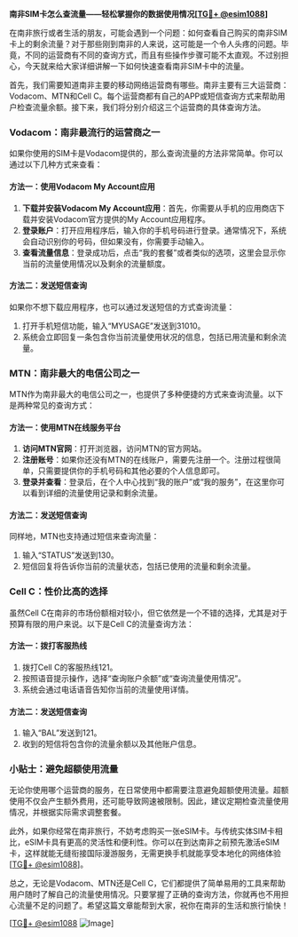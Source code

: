 **南非SIM卡怎么查流量——轻松掌握你的数据使用情况[[TG💪+ @esim1088](https://t.me/s/esim1088)]**

在南非旅行或者生活的朋友，可能会遇到一个问题：如何查看自己购买的南非SIM卡上的剩余流量？对于那些刚到南非的人来说，这可能是一个令人头疼的问题。毕竟，不同的运营商有不同的查询方式，而且有些操作步骤可能不太直观。不过别担心，今天就来给大家详细讲解一下如何快速查看南非SIM卡中的流量。

首先，我们需要知道南非主要的移动网络运营商有哪些。南非主要有三大运营商：Vodacom、MTN和Cell C。每个运营商都有自己的APP或短信查询方式来帮助用户检查流量余额。接下来，我们将分别介绍这三个运营商的具体查询方法。

### Vodacom：南非最流行的运营商之一

如果你使用的SIM卡是Vodacom提供的，那么查询流量的方法非常简单。你可以通过以下几种方式来查看：

#### 方法一：使用Vodacom My Account应用
1. **下载并安装Vodacom My Account应用**：首先，你需要从手机的应用商店下载并安装Vodacom官方提供的My Account应用程序。
2. **登录账户**：打开应用程序后，输入你的手机号码进行登录。通常情况下，系统会自动识别你的号码，但如果没有，你需要手动输入。
3. **查看流量信息**：登录成功后，点击“我的套餐”或者类似的选项，这里会显示你当前的流量使用情况以及剩余的流量额度。

#### 方法二：发送短信查询
如果你不想下载应用程序，也可以通过发送短信的方式查询流量：
1. 打开手机短信功能，输入“MYUSAGE”发送到31010。
2. 系统会立即回复一条包含你当前流量使用状况的信息，包括已用流量和剩余流量。

### MTN：南非最大的电信公司之一

MTN作为南非最大的电信公司之一，也提供了多种便捷的方式来查询流量。以下是两种常见的查询方式：

#### 方法一：使用MTN在线服务平台
1. **访问MTN官网**：打开浏览器，访问MTN的官方网站。
2. **注册账号**：如果你还没有MTN的在线账户，需要先注册一个。注册过程很简单，只需要提供你的手机号码和其他必要的个人信息即可。
3. **登录并查看**：登录后，在个人中心找到“我的账户”或“我的服务”，在这里你可以看到详细的流量使用记录和剩余流量。

#### 方法二：发送短信查询
同样地，MTN也支持通过短信来查询流量：
1. 输入“STATUS”发送到130。
2. 短信回复将告诉你当前的流量状态，包括已使用的流量和剩余流量。

### Cell C：性价比高的选择

虽然Cell C在南非的市场份额相对较小，但它依然是一个不错的选择，尤其是对于预算有限的用户来说。以下是Cell C的流量查询方法：

#### 方法一：拨打客服热线
1. 拨打Cell C的客服热线121。
2. 按照语音提示操作，选择“查询账户余额”或“查询流量使用情况”。
3. 系统会通过电话语音告知你当前的流量使用详情。

#### 方法二：发送短信查询
1. 输入“BAL”发送到121。
2. 收到的短信将包含你的流量余额以及其他账户信息。

### 小贴士：避免超额使用流量

无论你使用哪个运营商的服务，在日常使用中都需要注意避免超额使用流量。超额使用不仅会产生额外费用，还可能导致网速被限制。因此，建议定期检查流量使用情况，并根据实际需求调整套餐。

此外，如果你经常在南非旅行，不妨考虑购买一张eSIM卡。与传统实体SIM卡相比，eSIM卡具有更高的灵活性和便利性。你可以在到达南非之前预先激活eSIM卡，这样就能无缝衔接国际漫游服务，无需更换手机就能享受本地化的网络体验[[TG💪+ @esim1088](https://t.me/s/esim1088)]。

总之，无论是Vodacom、MTN还是Cell C，它们都提供了简单易用的工具来帮助用户随时了解自己的流量使用情况。只要掌握了正确的查询方法，你就再也不用担心流量不足的问题了。希望这篇文章能帮到大家，祝你在南非的生活和旅行愉快！

[[TG💪+ @esim1088](https://t.me/s/esim1088) ![Image](https://i.postimg.cc/4NQfJmqS/Snipaste-2025-05-13-00-14-12.png)]